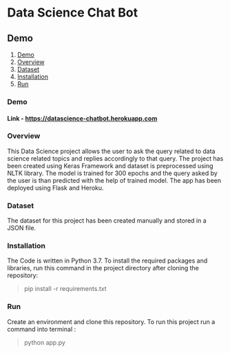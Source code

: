 # Data Science Chat Bot

## Demo


1. [ Demo ](#demo)
2. [ Overview ](#overview)
3. [ Dataset ](#data)
3. [ Installation](#install)
4. [ Run ](#run)
<a name="demo"></a>
### Demo
#### Link - https://datascience-chatbot.herokuapp.com

<a name="overview"></a>
### Overview
This Data Science project allows the user to ask the query related to data science related topics and replies accordingly to that query. The project has been created using Keras Framework and dataset is preprocessed using NLTK library. The model is trained for 300 epochs and the query asked by the user is than predicted with the help of trained model. The app has been deployed using Flask and Heroku.


<a name="data"></a>
### Dataset
The dataset for this project has been created manually and stored in a JSON file.


<a name="install"></a>
### Installation

The Code is written in Python 3.7. To install the required packages and libraries, run this command in the project directory after cloning the repository:

> pip install -r requirements.txt

<a name="run" > </a>
### Run

Create an environment and clone this repository. To run this project run a command into terminal :

> python app.py

